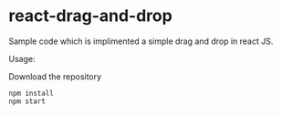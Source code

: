 # react-drag-and-drop
Sample code which is implimented a simple drag and drop in react JS.

Usage:

  Download the repository 

    npm install
    npm start
